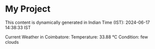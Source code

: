# My Project

This content is dynamically generated in Indian Time (IST): 2024-06-17 14:38:33 IST


Current Weather in Coimbatore:
Temperature: 33.88 °C
Condition: few clouds
